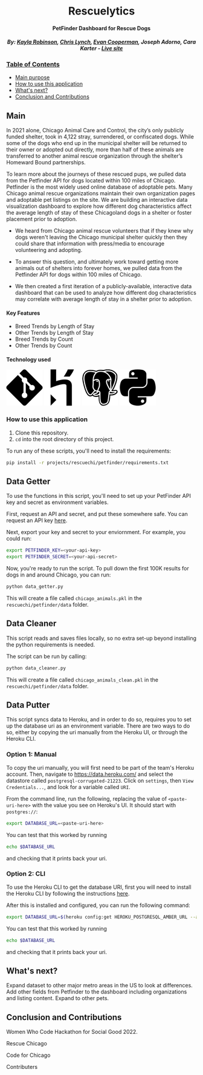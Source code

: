 <h1 align="center">Rescuelytics</h1>
<h4 align="center">PetFinder Dashboard for Rescue Dogs</h4>

<h5 align="center">  By:  <a href="https://github.com/kaylarobinson077">Kayla Robinson</a>, <a href="https://github.com/TheeChris">Chris Lynch</a>, <a href="https://github.com/ecooperman">Evan Cooperman</a>, Joseph Adorno</a>, Cara Karter</a> - <a href="https://codeforchicago-rescuechi.herokuapp.com/"><i>Live site</i></h5>

### Table of Contents
- [Main purpose](#main)
- [How to use this application](#how-to-use-this-application)
- [What's next?](#what's-next)
- [Conclusion and Contributions](#conclusion-and-contributions)

## Main

In 2021 alone, Chicago Animal Care and Control, the city’s only publicly funded shelter, took in 4,122 stray, surrendered, or confiscated dogs. While some of the dogs who end up in the municipal shelter will be returned to their owner or adopted out directly, more than half of these animals are transferred to another animal rescue organization through the shelter’s Homeward Bound partnerships.

To learn more about the journeys of these rescued pups, we pulled data from the Petfinder API for dogs located within 100 miles of Chicago. Petfinder is the most widely used online database of adoptable pets. Many Chicago animal rescue organizations maintain their own organization pages and adoptable pet listings on the site. We are building an interactive data visualization dashboard to explore how different dog characteristics affect the average length of stay of these Chicagoland dogs in a shelter or foster placement prior to adoption.

- We heard from Chicago animal rescue volunteers that if they knew why dogs weren't leaving the Chicago municipal shelter quickly then they could share that information with press/media to encourage volunteering and adopting.

- To answer this question, and ultimately work toward getting more animals out of shelters into forever homes, we pulled data from the Petfinder API for dogs within 100 miles of Chicago.

- We then created a first iteration of a publicly-available, interactive data dashboard that can be used to analyze how different dog characteristics may correlate with average length of stay in a shelter prior to adoption.

#### Key Features
- Breed Trends by Length of Stay
- Other Trends by Length of Stay
- Breed Trends by Count
- Other Trends by Count

#### Technology used

![alt text](https://github.com/Workshape/tech-icons/blob/master/icons/git.svg)
![alt text](https://github.com/Workshape/tech-icons/blob/master/icons/heroku.svg)
![alt text](https://github.com/Workshape/tech-icons/blob/master/icons/postgres.svg)
![alt text](https://github.com/Workshape/tech-icons/blob/master/icons/python.svg)

### How to use this application

1. Clone this repository.
2. `cd` into the root directory of this project.

To run any of these scripts, you'll need to install the requirements:

```bash
pip install -r projects/rescuechi/petfinder/requirements.txt
```

## Data Getter

To use the functions in this script, you'll need to set up your PetFinder API key
and secret as environment variables.

First, request an API and secret, and put these somewhere safe. You can request an API
key [here](https://www.petfinder.com/developers/).

Next, export your key and secret to your enviornment. For example, you could run:

```bash
export PETFINDER_KEY=<your-api-key>
export PETFINDER_SECRET=<your-api-secret>
```

Now, you're ready to run the script. To pull down the first 100K results for dogs in and
around Chicago, you can run:

```python
python data_getter.py
```

This will create a file called `chicago_animals.pkl` in the `rescuechi/petfinder/data`
folder.

## Data Cleaner

This script reads and saves files locally, so no extra set-up beyond installing the
python requirements is needed.

The script can be run by calling:

```python
python data_cleaner.py
```

This will create a file called `chicago_animals_clean.pkl` in the
`rescuechi/petfinder/data` folder.


## Data Putter

This script syncs data to Heroku, and in order to do so, requires you to set up the
database uri as an environment variable. There are two ways to do so, either by copying
the uri manually from the Heroku UI, or through the Heroku CLI.

### Option 1: Manual

To copy the uri manually, you will first need to be part of the team's Heroku account.
Then, navigate to https://data.heroku.com/ and select the datastore called
`postgresql-corrugated-21223`. Click on `settings`, then `View Credentials...`, and look for a variable called `URI`.

From the command line, run the following, replacing the value of `<paste-uri-here>`
with the value you see on Heroku's UI. It should start with `postgres://`:

```bash
export DATABASE_URL=<paste-uri-here>
```

You can test that this worked by running

```bash
echo $DATABASE_URL
```

and checking that it prints back your uri.

### Option 2: CLI

To use the Heroku CLI to get the database URI, first you will need to install the Heroku
CLI by following the instructions [here](https://devcenter.heroku.com/articles/heroku-cli#install-the-heroku-cli).

After this is installed and configured, you can run the following command:

```bash
export DATABASE_URL=$(heroku config:get HEROKU_POSTGRESQL_AMBER_URL --app  codeforchicago-rescuechi)
```

You can test that this worked by running

```bash
echo $DATABASE_URL
```

and checking that it prints back your uri.

## What's next?
Expand dataset to other major metro areas in the US to look at differences.
Add other fields from Petfinder to the dashboard including organizations and listing content. Expand to other pets.

## Conclusion and Contributions
Women Who Code Hackathon for Social Good 2022.

Rescue Chicago

Code for Chicago

Contributers

